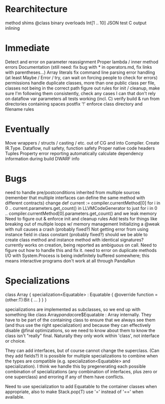 Rearchitecture
==============

method shims
@class binary overloads Int[1 .. 10]
JSON test
C output
inlining

Immediate
=========

Detect and error on parameter reassignment
Proper lambda / inner method errors
Documentation (still need: fix bug with * in operators.md, fix links with parentheses...)
Array literals
fix command line parsing
error handling (at least Maybe / Error / try, can wait on forcing people to check for errors)
permissions
handle duplicate classes, more than one public class per file, classes not being in the correct path
figure out rules for init / cleanup, make sure I'm following them consistently, check any cases I
    can that don't rely on dataflow
var parameters
all tests working (incl. C)
verify build & run from directories containing spaces
postfix '!'
enforce class directory and filename rules

Eventually
==========

Move wrappers / structs / casting / etc. out of CG and into Compiler. Create IR.Type.
Dataflow, null safety, function safety
Proper native code headers
Tuples
Property error reporting
automatically calculate dependency information during build
DWARF info

Bugs
====

need to handle pre/postconditions inherited from multiple sources (remember that multiple interfaces
    can define the same method with different contracts)
change def current := compiler.currentMethod[0] for i in 0 .. current.parameters.get_count() in
    LLVMCodeGenerator to just for i in 0 .. compiler.currentMethod[0].parameters.get_count() and we
    leak memory
Need to figure out & enforce init and cleanup rules
Add tests for things like breaking out of multiple loops w/ memory management
Initializing a @weak <nullable> with null causes a crash (probably fixed?)
Not getting error from using instance field in class constant (probably fixed?)
should we be able to create class method and instance method with identical signatures? currently
    works on creation, being reported as ambiguous on call. Need to figure out how to handle this
    and fix it.
need to error on duplicate methods
I/O with System.Process is being indefinitely buffered somewhere; this means interactive programs
        don't work at all through PandaRun


Specializations
===============

class Array<T> {
    specialization<Equatable<T>> : Equatable<T> {
        @override
        function =(other:T):Bit {
            ...
        }
    }
}

specializations are implemented as subclasses, so we end up with something like
class Array$panda$core$Equatable : Array<Equatable> internally. They have to be part of the
containing class to ensure that we always see them (and thus use the right specialization) and
because they can effectively disable @final optimizations, so we need to know about them to know
the class isn't "really" final. Naturally they only work within 'class', not interface or choice.

They can add interfaces, but of course cannot change the superclass. (Can they add fields?) It is
possible for multiple specializations to combine when the types are compatible
(e.g. specialization<Equatable<T>> and specialization<Formattable>). I think we handle this by
pregenerating each possible combination of specializations (any combination of interfaces, plus zero
or one superclass) and erroring if any of them have conflicts.

Need to use specialization to add Equatable to the container classes when appropriate, also to make
Stack.pop(T) use '=' instead of '==' when available.